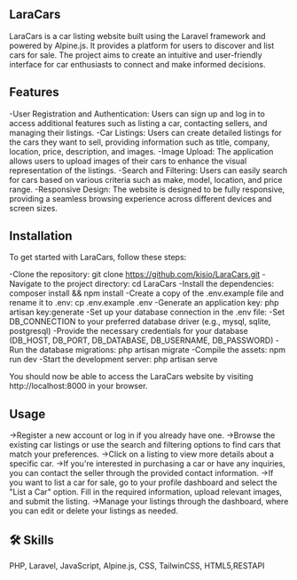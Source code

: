## LaraCars

LaraCars is a car listing website built using the Laravel framework and powered by Alpine.js. It provides a platform for users to discover and list cars for sale. The project aims to create an intuitive and user-friendly interface for car enthusiasts to connect and make informed decisions.




## Features


-User Registration and Authentication: Users can sign up and log in to access additional features such as listing a car, contacting sellers, and managing their listings.
-Car Listings: Users can create detailed listings for the cars they want to sell, providing information such as title, company, location, price, description, and images.
-Image Upload: The application allows users to upload images of their cars to enhance the visual representation of the listings.
-Search and Filtering: Users can easily search for cars based on various criteria such as make, model, location, and price range.
-Responsive Design: The website is designed to be fully responsive, providing a seamless browsing experience across different devices and screen sizes.

## Installation 

To get started with LaraCars, follow these steps:

-Clone the repository: git clone https://github.com/kisio/LaraCars.git
-Navigate to the project directory: cd LaraCars
-Install the dependencies: composer install && npm install
-Create a copy of the .env.example file and rename it to .env: cp .env.example .env
-Generate an application key: php artisan key:generate
-Set up your database connection in the .env file:
-Set DB_CONNECTION to your preferred database driver (e.g., mysql, sqlite, postgresql)
-Provide the necessary credentials for your database (DB_HOST, DB_PORT, DB_DATABASE, DB_USERNAME, DB_PASSWORD)
-Run the database migrations: php artisan migrate
-Compile the assets: npm run dev
-Start the development server: php artisan serve

You should now be able to access the LaraCars website by visiting http://localhost:8000 in your browser.
## Usage

->Register a new account or log in if you already have one.
->Browse the existing car listings or use the search and filtering options to find cars that match your preferences.
->Click on a listing to view more details about a specific car.
->If you're interested in purchasing a car or have any inquiries, you can contact the seller through the provided contact information.
->If you want to list a car for sale, go to your profile dashboard and select the "List a Car" option. Fill in the required information, upload relevant images, and submit the listing.
->Manage your listings through the dashboard, where you can edit or delete your listings as needed.
## 🛠 Skills
PHP, Laravel, JavaScript, Alpine.js, CSS, TailwinCSS, HTML5,RESTAPI


